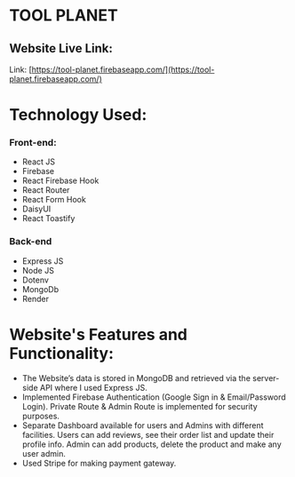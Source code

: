# TOOL PLANET

## Website Live Link:

Link: [https://tool-planet.firebaseapp.com/](https://tool-planet.firebaseapp.com/)

# Technology Used:

### Front-end:

- React JS
- Firebase
- React Firebase Hook
- React Router
- React Form Hook
- DaisyUI
- React Toastify

### Back-end

- Express JS
- Node JS
- Dotenv
- MongoDb
- Render

# Website's Features and Functionality:

- The Website’s data is stored in MongoDB and retrieved via the server-side API where I used Express JS.
- Implemented Firebase Authentication (Google Sign in & Email/Password Login). Private Route & Admin Route is implemented for security purposes.
- Separate Dashboard available for users and Admins with different facilities. Users can add reviews, see their order list and update their profile info. Admin can add products, delete the product and make any user admin.
- Used Stripe for making payment gateway.
